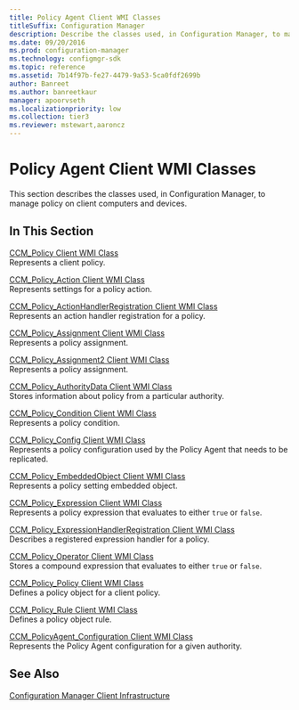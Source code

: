 ```yaml
---
title: Policy Agent Client WMI Classes
titleSuffix: Configuration Manager
description: Describe the classes used, in Configuration Manager, to manage policy on client computers and devices.
ms.date: 09/20/2016
ms.prod: configuration-manager
ms.technology: configmgr-sdk
ms.topic: reference
ms.assetid: 7b14f97b-fe27-4479-9a53-5ca0fdf2699b
author: Banreet
ms.author: banreetkaur
manager: apoorvseth
ms.localizationpriority: low
ms.collection: tier3
ms.reviewer: mstewart,aaroncz 
---
```

# Policy Agent Client WMI Classes
This section describes the classes used, in Configuration Manager, to manage policy on client computers and devices.  

## In This Section  
 [CCM_Policy Client WMI Class](../../../../../develop/reference/core/clients/client-classes/ccm_policy-client-wmi-class.md)  
 Represents a client policy.  

 [CCM_Policy_Action Client WMI Class](../../../../../develop/reference/core/clients/client-classes/ccm_policy_action-client-wmi-class.md)  
 Represents settings for a policy action.  

 [CCM_Policy_ActionHandlerRegistration Client WMI Class](../../../../../develop/reference/core/clients/client-classes/ccm_policy_actionhandlerregistration-client-wmi-class.md)  
 Represents an action handler registration for a policy.  

 [CCM_Policy_Assignment Client WMI Class](../../../../../develop/reference/core/clients/client-classes/ccm_policy_assignment-client-wmi-class.md)  
 Represents a policy assignment.  

 [CCM_Policy_Assignment2 Client WMI Class](../../../../../develop/reference/core/clients/client-classes/ccm_policy_assignment2-client-wmi-class.md)  
 Represents a policy assignment.  

 [CCM_Policy_AuthorityData Client WMI Class](../../../../../develop/reference/core/clients/client-classes/ccm_policy_authoritydata-client-wmi-class.md)  
 Stores information about policy from a particular authority.  

 [CCM_Policy_Condition Client WMI Class](../../../../../develop/reference/core/clients/client-classes/ccm_policy_condition-client-wmi-class.md)  
 Represents a policy condition.  

 [CCM_Policy_Config Client WMI Class](../../../../../develop/reference/core/clients/client-classes/ccm_policy_config-client-wmi-class.md)  
 Represents a policy configuration used by the Policy Agent that needs to be replicated.  

 [CCM_Policy_EmbeddedObject Client WMI Class](../../../../../develop/reference/core/clients/client-classes/ccm_policy_embeddedobject-client-wmi-class.md)  
 Represents a policy setting embedded object.  

 [CCM_Policy_Expression Client WMI Class](../../../../../develop/reference/core/clients/client-classes/ccm_policy_expression-client-wmi-class.md)  
 Represents a policy expression that evaluates to either `true` or `false`.  

 [CCM_Policy_ExpressionHandlerRegistration Client WMI Class](../../../../../develop/reference/core/clients/client-classes/ccm_policy_expressionhandlerregistration-client-wmi-class.md)  
 Describes a registered expression handler for a policy.  

 [CCM_Policy_Operator Client WMI Class](../../../../../develop/reference/core/clients/client-classes/ccm_policy_operator-client-wmi-class.md)  
 Stores a compound expression that evaluates to either `true` or `false`.  

 [CCM_Policy_Policy Client WMI Class](../../../../../develop/reference/core/clients/client-classes/ccm_policy_policy-client-wmi-class.md)  
 Defines a policy object for a client policy.  

 [CCM_Policy_Rule Client WMI Class](../../../../../develop/reference/core/clients/client-classes/ccm_policy_rule-client-wmi-class.md)  
 Defines a policy object rule.  

 [CCM_PolicyAgent_Configuration Client WMI Class](../../../../../develop/reference/core/clients/client-classes/ccm_policyagent_configuration-client-wmi-class.md)  
 Represents the Policy Agent configuration for a given authority.  

## See Also  
 [Configuration Manager Client Infrastructure](../../../../../develop/reference/core/clients/client-classes/client-infrastructure.md)
